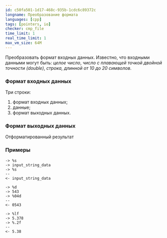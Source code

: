 ```yaml
---
id: c50fa501-1d17-468c-935b-1cdc6c89372c
longname: Преобразование формата
languages: [cpp]
tags: [pointers, io]
checker: cmp_file
time_limit: 1
real_time_limit: 1
max_vm_size: 64M
---
```



Преобразовать формат входных данных. Известно, что входными данными могут быть: *целое число*, *число с плавающей точкой двойной точности (double)*, *строка, длинной от 10 до 20 символов*.

### Формат входных данных

Три строки: 
1. формат входных данных;
2. данные;
3. формат выходных данных.

### Формат выходных данных

Отформатированный результат

### Примеры

```
-> %s
-> input_string_data
-> %s
--
<- input_string_data
```

```
-> %d
-> 543
-> %04d
--
<- 0543
```

```
-> %lf
-> 5.378
-> %.2f
--
<- 5.38
```
